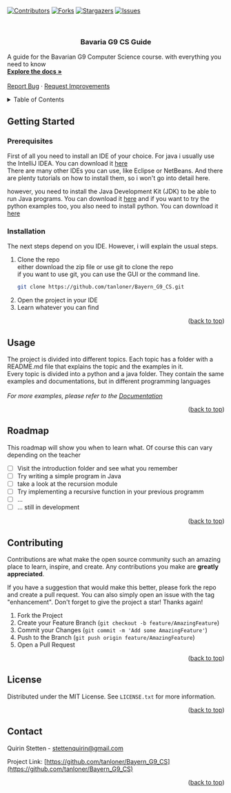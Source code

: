 <a id="readme-top"></a>

[![Contributors][contributors-shield]][contributors-url]
[![Forks][forks-shield]][forks-url]
[![Stargazers][stars-shield]][stars-url]
[![Issues][issues-shield]][issues-url]

<br />
<div>
<h3 align="center">Bavaria G9 CS Guide</h3>

  <p>
    A guide for the Bavarian G9 Computer Science course. with everything you need to know
    <br />
    <a href="https://github.com/tanloner/Bayern_G9_CS/docs"><strong>Explore the docs »</strong></a>
    <br />
    <br />
    <a href="https://github.com/tanloner/Bayern_G9_CS/issues/new?labels=bug&template=bug-report---.md">Report Bug</a>
    ·
    <a href="https://github.com/tanloner/Bayern_G9_CS/issues/new?labels=enhancement&template=feature-request---.md">Request Improvements</a>
  </p>
</div>


<details>
  <summary>Table of Contents</summary>
  <ol>
    <li>
      <a href="#getting-started">Getting Started</a>
      <ul>
        <li><a href="#prerequisites">Prerequisites</a></li>
        <li><a href="#installation">Installation</a></li>
      </ul>
    </li>
    <li><a href="#usage">Usage</a></li>
    <li><a href="#roadmap">Roadmap</a></li>
    <li><a href="#contributing">Contributing</a></li>
    <li><a href="#license">License</a></li>
    <li><a href="#contact">Contact</a></li>
  </ol>
</details>

## Getting Started

### Prerequisites
First of all you need to install an IDE of your choice. 
For java i usually use the IntelliJ IDEA. You can download it [here](https://www.jetbrains.com/idea/download/)<br>
There are many other IDEs you can use, like Eclipse or NetBeans.
And there are plenty tutorials on how to install them, so i won't go into detail here.

however, you need to install the Java Development Kit (JDK) to be able to run Java programs. You can download it [here](https://www.oracle.com/java/technologies/downloads/)
and if you want to try the python examples too, you also need to install python. You can download it [here](https://www.python.org/downloads/)

### Installation
The next steps depend on you IDE. However, i will explain the usual steps.
1. Clone the repo <br>
either download the zip file or use git to clone the repo<br>
if you want to use git, you can use the GUI or the command line. <br>
   ```sh
   git clone https://github.com/tanloner/Bayern_G9_CS.git
   ```
2. Open the project in your IDE
3. Learn whatever you can find


<p align="right">(<a href="#readme-top">back to top</a>)</p>


## Usage
The project is divided into different topics. Each topic has a folder with a README.md file that explains the topic and the examples in it.<br>
Every topic is divided into a python and a java folder. They contain the same examples and documentations, but in different programming languages<br>
<br>
_For more examples, please refer to the [Documentation](https://example.com)_

<p align="right">(<a href="#readme-top">back to top</a>)</p>



## Roadmap
This roadmap will show you when to learn what. Of course this can vary depending on the teacher <br>
- [ ] Visit the introduction folder and see what you remember
- [ ] Try writing a simple program in Java
- [ ] take a look at the recursion module
- [ ] Try implementing a recursive function in your previous programm
- [ ] ...
- [ ] ... still in development

<p align="right">(<a href="#readme-top">back to top</a>)</p>



<!-- CONTRIBUTING -->
## Contributing

Contributions are what make the open source community such an amazing place to learn, inspire, and create. Any contributions you make are **greatly appreciated**.

If you have a suggestion that would make this better, please fork the repo and create a pull request. You can also simply open an issue with the tag "enhancement".
Don't forget to give the project a star! Thanks again!

1. Fork the Project
2. Create your Feature Branch (`git checkout -b feature/AmazingFeature`)
3. Commit your Changes (`git commit -m 'Add some AmazingFeature'`)
4. Push to the Branch (`git push origin feature/AmazingFeature`)
5. Open a Pull Request

<p align="right">(<a href="#readme-top">back to top</a>)</p>

## License

Distributed under the MIT License. See `LICENSE.txt` for more information.

<p align="right">(<a href="#readme-top">back to top</a>)</p>


<!-- CONTACT -->
## Contact

Quirin Stetten - stettenquirin@gmail.com

Project Link: [https://github.com/tanloner/Bayern_G9_CS](https://github.com/tanloner/Bayern_G9_CS)

<p align="right">(<a href="#readme-top">back to top</a>)</p>


[contributors-shield]: https://img.shields.io/github/contributors/tanloner/Bayern_G9_CS.svg?style=for-the-badge
[contributors-url]: https://github.com/tanloner/Bayern_G9_CS/graphs/contributors
[forks-shield]: https://img.shields.io/github/forks/tanloner/Bayern_G9_CS.svg?style=for-the-badge
[forks-url]: https://github.com/tanloner/Bayern_G9_CS/network/members
[stars-shield]: https://img.shields.io/github/stars/tanloner/Bayern_G9_CS.svg?style=for-the-badge
[stars-url]: https://github.com/tanloner/Bayern_G9_CS/stargazers
[issues-shield]: https://img.shields.io/github/issues/tanloner/Bayern_G9_CS.svg?style=for-the-badge
[issues-url]: https://github.com/tanloner/Bayern_G9_CS/issues
